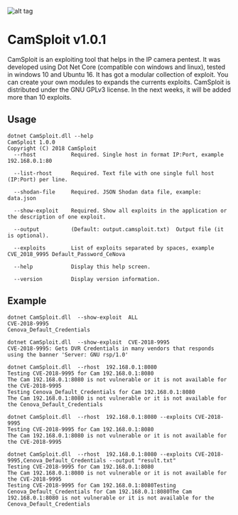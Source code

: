 ![alt tag](https://raw.githubusercontent.com/maxpowersi/CamSploit/master/Resources/icon.png)
# CamSploit v1.0.1
CamSploit is an exploiting tool that helps in the IP camera pentest. It was developed using Dot Net Core (compatible con windows and linux), tested in windows 10 and Ubuntu 16. It has got a modular collection of exploit. You can create your own modules to expands the currents exploits. CamSploit is distributed under the GNU GPLv3 license. In the next weeks, it will be added more than 10 exploits.
## Usage
```
dotnet CamSploit.dll --help
CamSploit 1.0.0
Copyright (C) 2018 CamSploit
  --rhost           Required. Single host in format IP:Port, example 192.168.0.1:80

  --list-rhost      Required. Text file with one single full host (IP:Port) per line.

  --shodan-file     Required. JSON Shodan data file, example: data.json

  --show-exploit    Required. Show all exploits in the application or the description of one exploit.

  --output          (Default: output.camsploit.txt)  Output file (it is optional).

  --exploits        List of exploits separated by spaces, example CVE_2018_9995 Default_Password_CeNova

  --help            Display this help screen.

  --version         Display version information.
```
## Example
```
dotnet CamSploit.dll  --show-exploit  ALL
CVE-2018-9995
Cenova_Default_Credentials

dotnet CamSploit.dll  --show-exploit  CVE-2018-9995
CVE-2018-9995: Gets DVR Credentials in many vendors that responds using the banner 'Server: GNU rsp/1.0'

dotnet CamSploit.dll  --rhost  192.168.0.1:8080
Testing CVE-2018-9995 for Cam 192.168.0.1:8080
The Cam 192.168.0.1:8080 is not vulnerable or it is not available for the CVE-2018-9995
Testing Cenova_Default_Credentials for Cam 192.168.0.1:8080
The Cam 192.168.0.1:8080 is not vulnerable or it is not available for the Cenova_Default_Credentials

dotnet CamSploit.dll  --rhost  192.168.0.1:8080 --exploits CVE-2018-9995
Testing CVE-2018-9995 for Cam 192.168.0.1:8080
The Cam 192.168.0.1:8080 is not vulnerable or it is not available for the CVE-2018-9995

dotnet CamSploit.dll  --rhost  192.168.0.1:8080 --exploits CVE-2018-9995,Cenova_Default_Credentials --output "result.txt"
Testing CVE-2018-9995 for Cam 192.168.0.1:8080
The Cam 192.168.0.1:8080 is not vulnerable or it is not available for the CVE-2018-9995
Testing CVE-2018-9995 for Cam 192.168.0.1:8080Testing Cenova_Default_Credentials for Cam 192.168.0.1:8080The Cam 192.168.0.1:8080 is not vulnerable or it is not available for the Cenova_Default_Credentials
```